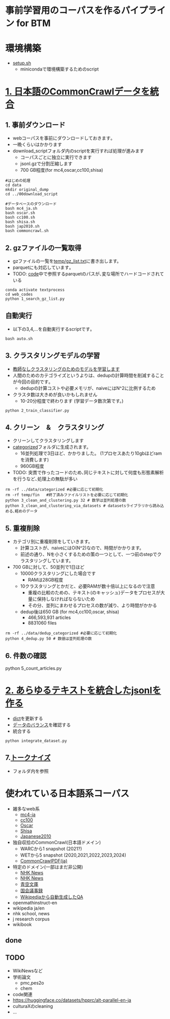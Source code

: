 # 事前学習用のコーパスを作るパイプライン for BTM

# 環境構築
- [setup.sh](./setup.sh)
    - minicondaで環境構築するためのscript

# [1. 日本語のCommonCrawlデータを統合](./01web_codes/)
## 1. 事前ダウンロード
- webコーパスを事前にダウンロードしておきます｡
 - 一晩くらいはかかります
- download_scriptフォルダ内のscriptを実行すれば処理が進みます
    - コーパスごとに独立に実行できます
    - jsonl.gzで分割圧縮します
    - 700 GB程度(for mc4,oscar,cc100,shisa)
~~~
#はじめの処理
cd data
mkdir original_dump
cd ../00download_script

#データベースのダウンロード 
bash mc4_ja.sh
bash oscar.sh
bash cc100.sh
bash shisa.sh
bash jap2010.sh
bash commoncrawl.sh
~~~


## 2. gzファイルの一覧取得
- gzファイルの一覧を[temp/gz_list.txt](./01web_codes/temp/gz_list.txt)に書き出します。
- parquetにも対応しています｡
- TODO: [code](./01web_codes/1_search_gz_list.py)中で参照するparquetのパスが､変な場所でハードコードされている
~~~
conda activate textprocess
cd web_codes
python 1_search_gz_list.py

~~~

## 自動実行
- 以下の3,4,...を自動実行するscriptです｡
~~~
bash auto.sh
~~~

## 3. クラスタリングモデルの学習
- [教師なしクラスタリングのためのモデルを学習します](./01web_codes/train_classifier.ipynb)
- 人間のためのカテゴライズというよりは、dedupの計算時間を削減することが今回の目的です｡
    - dedupの計算コストや必要メモリが、naiveにはN^2に比例するため
- クラスタ数は大きめが良いかもしれません
    - 10-20分程度で終わります (学習データ数次第です。)
~~~
python 2_train_classifier.py
~~~
## 4. クリーン　&　クラスタリング
- クリーンしてクラスタリングします
- [categorized](./data/categorized)フォルダに生成されます。
    - 16並列処理で3日ほど、かかりました。 (1プロセスあたり10gbほどramを消費します)
    - 960GB程度
- TODO: 突貫で作ったコードのため､同じテキストに対して何度も形態素解析を行うなど､処理上の無駄が多い

~~~
rm -rf ../data/categorized #必要に応じて初期化
rm -rf temp/fin   #終了済みファイルリストを必要に応じて初期化
python 3_clean_and_clustering.py 32 # 数学は並列処理の数
python 3_clean_and_clustering_via_datasets # datasetsライブラリから読み込める､軽めのデータ
~~~

## 5. 重複削除
- カテゴリ別に重複削除をしていきます。
    - 計算コストが、naiveにはO(N^2)なので、時間がかかります。
    - 前述の通り、Nを小さくするための策の一つとして、一つ前のstepでクラスタリングしています。
- 700 GBに対して、50並列で1日ほど
    - 10000クラスタリングにした場合です
        - RAMは28GB程度
    - 10クラスタリングとかだと、必要RAMが数十倍以上になるので注意
        - 重複の比較のための、テキスト(のキャッシュ)データをプロセスが大量に保持しなければならないため
        - その分、並列にまわせるプロセスの数が減り、より時間がかかる
    - dedup後は650 GB (for mc4,cc100,oscar, shisa)
        - 466,593,931 articles 
        - 8831060 files 
~~~
rm -rf ../data/dedup_categorized #必要に応じて初期化
python 4_dedup.py 50 # 数値は並列処理の数
~~~

## 6. 件数の確認
python 5_count_articles.py

# [2. あらゆるテキストを統合したjsonlを作る](./20integrate_texts/)
- [dict](./20integrate_texts/dataset_dict.py)を更新する
- [データのバランス](./20integrate_texts/check_distribution.ipynb)を確認する
- 統合する
~~~
python integrate_dataset.py
~~~

## 7.[トークナイズ](./30tokenize/)
- フォルダ内を参照

# 使われている日本語系コーパス
- 雑多なweb系
    - [mc4-ja](https://huggingface.co/datasets/allenai/c4)
    - [cc100](https://data.statmt.org/cc-100/)
    - [Oscar](https://huggingface.co/datasets/oscar)
    - [Shisa](https://huggingface.co/datasets/augmxnt/shisa-pretrain-en-ja-v1)
    - [Japanese2010](https://huggingface.co/datasets/hatakeyama-llm-team/japanese2010)
- 独自収拾のCommonCrawl(日本語ドメイン)
    - WARCから1 snapshot (2021?)
    - WETから5 snapshot (2020,2021,2022,2023,2024)
    - [CommonCrawlPDF(ja)](https://huggingface.co/datasets/hatakeyama-llm-team/CommonCrawlPDFJa)
- 特定のドメイン(一部はまだ非公開)
    - [NHK News](https://huggingface.co/datasets/hatakeyama-llm-team/nhk-news-170k)
    - [NHK News](https://huggingface.co/datasets/hatakeyama-llm-team/nhk_for_school_outline)
    - [青空文庫](https://huggingface.co/datasets/globis-university/aozorabunko-clean)
    - [国会議事録]()
    - [Wikipediaから自動生成したQA](https://huggingface.co/datasets/alfredplpl/wikipedia-qa-ja-1m)
- openmathinstruct-en
- wikipedia ja/en
- nhk school, news
- j research corpus
- wikibook


## done
## TODO
- WikiNewsなど
- 学術論文
    - pmc,pes2o
    - chem
- code関連
- https://huggingface.co/datasets/hpprc/alt-parallel-en-ja
- culturaXのcleaning
- ...

